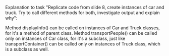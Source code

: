 Explanation to task "Replicate code from slide 8, create instances of car and truck. Try to call different 
methods for both, investigate output and explain why":

Method displayInfo() can be called on instances of Car and Truck classes, for it's a method of parent class. 
Method transportPeople() can be called only on instances of Car class, for it's a subclass,
just like transportContainer() can be called only on instances of Truck class, which is a subclass as well.
